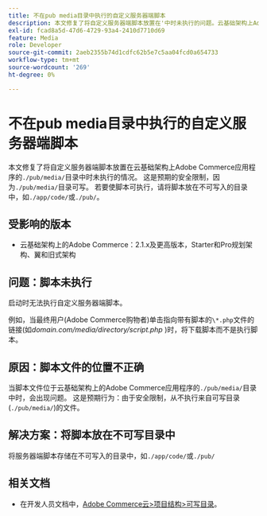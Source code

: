 ```yaml
---
title: 不在pub media目录中执行的自定义服务器端脚本
description: 本文修复了将自定义服务器端脚本放置在'中时未执行的问题。云基础架构上Adobe Commerce应用程序的/pub/media/'目录。 这是预期的安全限制，因为'。/pub/media/'目录可写。 要使脚本可执行，请将脚本置于不可写目录（如'）中。/app/code/”或'。/pub/'。
exl-id: fcad8a5d-47d6-4729-93a4-2410d7710d69
feature: Media
role: Developer
source-git-commit: 2aeb2355b74d1cdfc62b5e7c5aa04fcd0a654733
workflow-type: tm+mt
source-wordcount: '269'
ht-degree: 0%

---
```


# 不在pub media目录中执行的自定义服务器端脚本

本文修复了将自定义服务器端脚本放置在云基础架构上Adobe Commerce应用程序的`./pub/media/`目录中时未执行的情况。 这是预期的安全限制，因为`./pub/media/`目录可写。 若要使脚本可执行，请将脚本放在不可写入的目录中，如`./app/code/`或`./pub/`。

## 受影响的版本

* 云基础架构上的Adobe Commerce：2.1.x及更高版本，Starter和Pro规划架构、翼和旧式架构

## 问题：脚本未执行

启动时无法执行自定义服务器端脚本。

例如，当最终用户(Adobe Commerce购物者)单击指向带有脚本的`\*.php`文件的链接(如&#x200B;*domain.com/media/directory/script.php* )时，将下载脚本而不是执行脚本。

## 原因：脚本文件的位置不正确

当脚本文件位于云基础架构上的Adobe Commerce应用程序的`./pub/media/`目录中时，会出现问题。 这是预期行为：由于安全限制，从不执行来自可写目录(`./pub/media/`)的文件。

## 解决方案：将脚本放在不可写目录中

将服务器端脚本存储在不可写入的目录中，如`./app/code/`或`./pub/`

## 相关文档

* 在开发人员文档中，[Adobe Commerce云>项目结构>可写目录](https://experienceleague.adobe.com/en/docs/commerce-cloud-service/user-guide/project/file-structure#writable-directories)。
